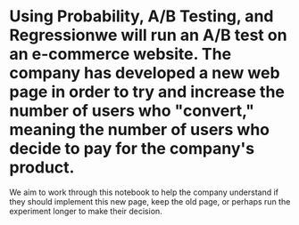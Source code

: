 # Using Probability, A/B Testing, and Regressionwe will run an A/B test on an e-commerce website. The company has developed a new web page in order to try and increase the number of users who "convert," meaning the number of users who decide to pay for the company's product.
We aim to work through this notebook to help the company understand if they should implement this new page, keep the old page, or perhaps run the experiment longer to make their decision.
